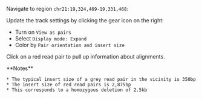 <script>
import Alert from "$components/Alert.svelte";
import IGVUpdateBtn from "$components/IGVUpdateBtn.svelte";
</script>

Navigate to region `chr21:19,324,469-19,331,468`:

<IGVUpdateBtn locus="chr21:19,324,469-19,331,468" />

Update the track settings by clicking the gear icon on the right:

- Turn on `View as pairs`
- Select `Display mode: Expand`
- Color by `Pair orientation and insert size`

Click on a red read pair to pull up information about alignments.

<Alert color="primary">
	**Notes**

    * The typical insert size of a grey read pair in the vicinity is 350bp
    * The insert size of red read pairs is 2,875bp
    * This corresponds to a homozygous deletion of 2.5kb

</Alert>
